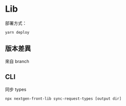 # Lib

部署方式：

```
yarn deploy
```

## 版本差異

來自 branch

## CLI

同步 types

```bash
npx nextgen-front-lib sync-request-types [output dir]
```
